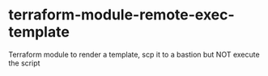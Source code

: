 # terraform-module-remote-exec-template
Terraform module to render a template, scp it to a bastion but NOT execute the script
